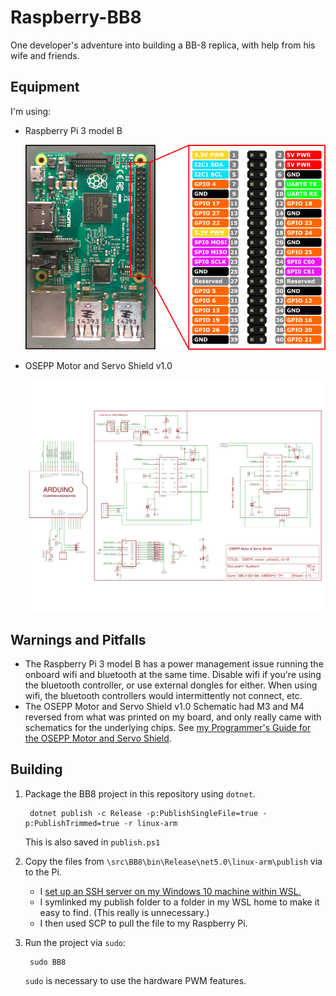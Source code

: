 # Raspberry-BB8

One developer's adventure into building a BB-8 replica, with help from his wife and friends.

## Equipment

I'm using:

* Raspberry Pi 3 model B

    ![GPIO out for Raspberry Pi](./schematics/pi3modelB.png)

* OSEPP Motor and Servo Shield v1.0

    ![OSEPP Motor and Servo Shield v1.0 Schematic](./schematics/OSEPP_motor_shield_v1-0.svg)

## Warnings and Pitfalls

- The Raspberry Pi 3 model B has a power management issue running the onboard wifi and bluetooth at the same time. Disable wifi if you're using the bluetooth controller, or use external dongles for either. When using wifi, the bluetooth controllers would intermittently not connect, etc.
- The OSEPP Motor and Servo Shield v1.0 Schematic had M3 and M4 reversed from what was printed on my board, and only really came with schematics for the underlying chips. See [my Programmer's Guide for the OSEPP Motor and Servo Shield](./programmers-guide-to-osepp-motor-shield.md).

## Building

1. Package the BB8 project in this repository using `dotnet`.

        dotnet publish -c Release -p:PublishSingleFile=true -p:PublishTrimmed=true -r linux-arm

    This is also saved in `publish.ps1`

2. Copy the files from `\src\BB8\bin\Release\net5.0\linux-arm\publish` via to the Pi.

    * I [set up an SSH server on my Windows 10 machine within WSL.](https://superuser.com/a/1114162/45815)
    * I symlinked my publish folder to a folder in my WSL home to make it easy to find. (This really is unnecessary.)
    * I then used SCP to pull the file to my Raspberry Pi.

3. Run the project via `sudo`:

        sudo BB8

    `sudo` is necessary to use the hardware PWM features.

